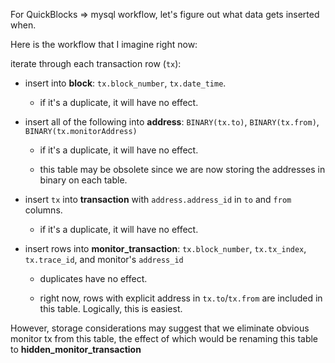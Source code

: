 For QuickBlocks => mysql workflow, let's figure out what data gets inserted when.

Here is the workflow that I imagine right now:

iterate through each transaction row (`tx`):

- insert into **block**: `tx.block_number`, `tx.date_time`.

  - if it's a duplicate, it will have no effect.

- insert all of the following into **address**: `BINARY(tx.to)`, `BINARY(tx.from)`, `BINARY(tx.monitorAddress)`

  - if it's a duplicate, it will have no effect.

  - this table may be obsolete since we are now storing the addresses in binary on each table.

- insert `tx` into **transaction** with `address.address_id` in `to` and `from` columns.

  - if it's a duplicate, it will have no effect.

- insert rows into **monitor_transaction**: `tx.block_number`, `tx.tx_index`, `tx.trace_id`, and monitor's `address_id`

  - duplicates have no effect.

  - right now, rows with explicit address in `tx.to`/`tx.from` are included in this table. Logically, this is easiest. 

However, storage considerations may suggest that we eliminate obvious monitor tx from this table, the effect of which would be renaming this table to **hidden_monitor_transaction**
